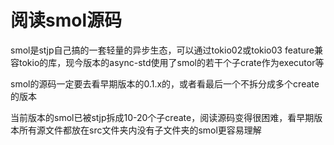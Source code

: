 # 阅读smol源码

smol是stjp自己搞的一套轻量的异步生态，可以通过tokio02或tokio03 feature兼容tokio的库，现今版本的async-std使用了smol的若干个子crate作为executor等

smol的源码一定要去看早期版本的0.1.x的，或者看最后一个不拆分成多个create的版本

当前版本的smol已被stjp拆成10-20个子create，阅读源码变得很困难，看早期版本所有源文件都放在src文件夹内没有子文件夹的smol更容易理解
